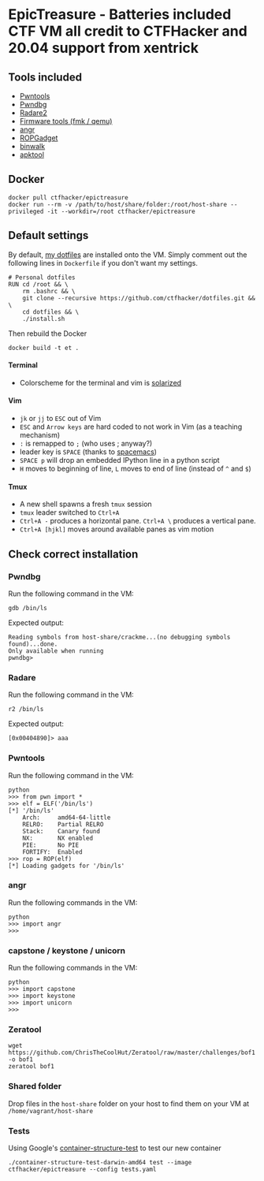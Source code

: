 # EpicTreasure - Batteries included CTF VM all credit to CTFHacker and 20.04 support from xentrick

## Tools included
* [Pwntools](https://github.com/gallopsled/pwntools)
* [Pwndbg](https://github.com/zachriggle/pwndbg)
* [Radare2](https://github.com/radare/radare2)
* [Firmware tools (fmk / qemu)](http://reverseengineering.stackexchange.com/questions/8829/cross-debugging-for-mips-elf-with-qemu-toolchain)
* [angr](https://github.com/angr/angr)
* [ROPGadget](https://github.com/JonathanSalwan/ROPgadget)
* [binwalk](https://github.com/devttys0/binwalk)
* [apktool](http://ibotpeaches.github.io/Apktool/)

## Docker

```
docker pull ctfhacker/epictreasure
docker run --rm -v /path/to/host/share/folder:/root/host-share --privileged -it --workdir=/root ctfhacker/epictreasure
```

## Default settings
By default, [my dotfiles](http://github.com/ctfhacker/dotfiles) are installed onto the VM. Simply comment out the following lines in `Dockerfile` if you don't want my settings.

```
# Personal dotfiles
RUN cd /root && \
    rm .bashrc && \
    git clone --recursive https://github.com/ctfhacker/dotfiles.git && \
    cd dotfiles && \
    ./install.sh
```

Then rebuild the Docker

```
docker build -t et .
```

#### Terminal
* Colorscheme for the terminal and vim is [solarized](https://github.com/altercation/solarized)

#### Vim
* `jk` or `jj` to `ESC` out of Vim 
* `ESC` and `Arrow keys` are hard coded to not work in Vim (as a teaching mechanism)
* `:` is remapped to `;` (who uses ; anyway?)
* leader key is `SPACE` (thanks to [spacemacs](https://github.com/syl20bnr/spacemacs))
* `SPACE p` will drop an embedded IPython line in a python script
* `H` moves to beginning of line, `L` moves to end of line (instead of `^` and `$`)

#### Tmux
* A new shell spawns a fresh `tmux` session
* `tmux` leader switched to `Ctrl+A`
* `Ctrl+A -` produces a horizontal pane. `Ctrl+A \` produces a vertical pane.
* `Ctrl+A [hjkl]` moves around available panes as vim motion

## Check correct installation

### Pwndbg

Run the following command in the VM:
```
gdb /bin/ls
```

Expected output:
```
Reading symbols from host-share/crackme...(no debugging symbols found)...done.
Only available when running
pwndbg>
```

### Radare

Run the following command in the VM:
```
r2 /bin/ls
```

Expected output:
```
[0x00404890]> aaa
```

### Pwntools

Run the following command in the VM:
```
python
>>> from pwn import *
>>> elf = ELF('/bin/ls')
[*] '/bin/ls'
    Arch:     amd64-64-little
    RELRO:    Partial RELRO
    Stack:    Canary found
    NX:       NX enabled
    PIE:      No PIE
    FORTIFY:  Enabled
>>> rop = ROP(elf)
[*] Loading gadgets for '/bin/ls'
```

### angr

Run the following commands in the VM:
```
python
>>> import angr
>>>
```

### capstone / keystone / unicorn

Run the following commands in the VM:
```
python
>>> import capstone
>>> import keystone
>>> import unicorn
>>>
```

### Zeratool
```
wget https://github.com/ChrisTheCoolHut/Zeratool/raw/master/challenges/bof1 -o bof1
zeratool bof1
```

### Shared folder

Drop files in the `host-share` folder on your host to find them on your VM at `/home/vagrant/host-share`

### Tests

Using Google's [container-structure-test](https://github.com/GoogleContainerTools/container-structure-test) to test our new container

```
./container-structure-test-darwin-amd64 test --image ctfhacker/epictreasure --config tests.yaml
```
